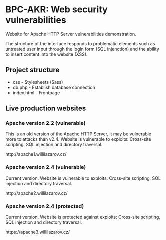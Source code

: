 <h1>BPC-AKR: Web security vulnerabilities</h1>

<p>Website for Apache HTTP Server vulnerabilities demonstration.</p>
<p>The structure of the interface responds to problematic elements such as untreated user input through the login form (SQL injenction) and the ability to insert content into the website (XSS).</p>

<h2>Project structure</h2>
<ul>
<li>css - Stylesheets (Sass)</li>
<li>db.php - Establish database connection</li>
<li>index.html - Frontpage</li>
</ul>

<h2>Live production websites</h2>
<h3>Apache version 2.2 (vulnerable)</h3>
<p>This is an old version of the Apache HTTP Server, it may be vulnerable more to attacks than v2.4. Website is vulnerable to exploits: Cross-site scripting, SQL injection and directory traversal.</p>
<p>http://apache1.willilazarov.cz/</p>
<h3>Apache version 2.4 (vulnerable)</h3>
<p>Current version. Website is vulnerable to exploits: Cross-site scripting, SQL injection and directory traversal.</p>
<p>http://apache2.willilazarov.cz/</p>
<h3>Apache version 2.4 (protected)</h3>
<p>Current version. Website is protected against exploits: Cross-site scripting, SQL injection and directory traversal.</p>
<p>https://apache3.willilazarov.cz/</p>
